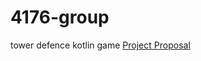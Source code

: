 # 4176-group
tower defence kotlin game
[Project Proposal](https://docs.google.com/document/d/1XWPQWC-abh86FrN552MO2idq37ma7OvvlWA92sPzZns/edit?usp=sharing)
